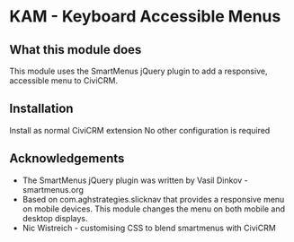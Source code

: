 # KAM - Keyboard Accessible Menus

## What this module does

This module uses the SmartMenus jQuery plugin to add a responsive, accessible menu to CiviCRM.

## Installation

Install as normal CiviCRM extension
No other configuration is required

## Acknowledgements

- The SmartMenus jQuery plugin was written by Vasil Dinkov - smartmenus.org
- Based on com.aghstrategies.slicknav that provides a responsive menu on mobile devices.  This module changes the menu on both mobile and desktop displays.
- Nic Wistreich - customising CSS to blend smartmenus with CiviCRM
